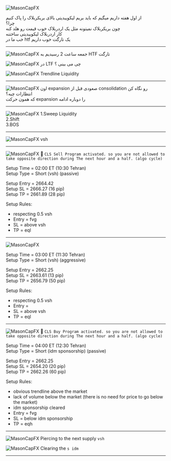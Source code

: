 ![MasonCapFX](https://www.tradingview.com/x/gq0XVwZw/ "MasonCapFX")

از اول هفته داریم میگیم که باید بریم لیکوییدیتی بالای بریکربلاک را پاک کنیم \
چرا؟ \
چون بریکربلاک نمیتونه مثل یک اردربلاک خوب قیمت رو هلد کنه  \
کار اردربلاک لیکوییدیتی ساختنه  \
خب ما در htf یک تارگت خوب داریم  

___
![MasonCapFX](https://www.tradingview.com/x/VeSYHPQL/ "MasonCapFX")
جمعه ساعت 2 رسیدیم به HTF تارگت  

![MasonCapFX](https://www.tradingview.com/x/P03OSNvG/ "MasonCapFX")
در LTF چی می بینی ؟  

![MasonCapFX](https://www.tradingview.com/x/SZrNKtcz/ "MasonCapFX")
Trendline Liquidity  
___
![MasonCapFX](https://www.tradingview.com/x/SZrNKtcz/ "MasonCapFX")
اون expansion صعودی قبل از consolidation رو نگاه کن  
انتظارات چیه؟  
که همون حرکت expansion را دوباره ادامه  
___
![MasonCapFX](https://www.tradingview.com/x/uBDGJfeM/ "MasonCapFX")
1.Sweep Liquidity  
2.Shift  
3.BOS  
___
![MasonCapFX](https://www.tradingview.com/x/5CVLHKy4/ "MasonCapFX")
vsh  
___
![MasonCapFX](https://www.tradingview.com/x/KssFylpu/ "MasonCapFX")
🔴 `CLS Sell Program activated. so you are not allowed to take opposite direction during The next hour and a half. (algo cycle)`

Setup Time = 02:00 ET (10:30 Tehran)  
Setup Type = Short (vsh) (passive)   
  
Setup Entry = 2664.42  
Setup SL  = 2666.27 (16 pip)  
Setup TP = 2661.89 (28 pip)  
  
Setup Rules:  
- respecting 0.5 vsh  
- Entry = fvg  
- SL = above vsh  
- TP = eql 
___
![MasonCapFX](https://www.tradingview.com/x/uIOo2hNj/ "MasonCapFX")

Setup Time = 03:00 ET (11:30 Tehran)  
Setup Type = Short (vsh) (aggressive)  
  
Setup Entry = 2662.25  
Setup SL  = 2663.61 (13 pip)  
Setup TP = 2656.79 (50 pip)  
  
Setup Rules:  
- respecting 0.5 vsh  
- Entry = 
- SL = above vsh  
- TP = eql 
___
![MasonCapFX](https://www.tradingview.com/x/YMm0pYK5/ "MasonCapFX")
🔵 `CLS Buy Program activated. so you are not allowed to take opposite direction during The next hour and a half. (algo cycle)`

Setup Time = 04:00 ET (12:30 Tehran)  
Setup Type = Short (idm sponsorship) (passive)  
  
Setup Entry = 2662.25  
Setup SL  = 2654.20 (20 pip)  
Setup TP = 2662.26 (60 pip)  
  
Setup Rules:  
- obvious trendline above the market
- lack of volume below the market (there is no need for price to go below the market)
- idm sponsorship cleared
- Entry = fvg
- SL = below idm sponsorship
- TP = eqh
___
![MasonCapFX](https://www.tradingview.com/x/zUAVgbc0/ "MasonCapFX")
Piercing to the next supply `vsh`

![MasonCapFX](https://www.tradingview.com/x/gibi9FO0/ "MasonCapFX")
Clearing the `s idm`

___